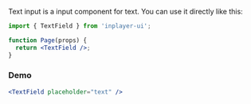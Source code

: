 Text input is a input component for text. You can use it directly like this:

```jsx static
import { TextField } from 'inplayer-ui';

function Page(props) {
  return <TextField />;
}
```

### Demo

```jsx
<TextField placeholder="text" />
```
